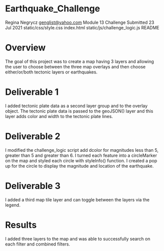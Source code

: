 # Earthquake_Challenge

Regina Negrycz 
genglist@yahoo.com 
Module 13 Challenge 
Submitted 23 Jul 2021 
static/css/style.css
index.html
static/js/challenge_logic.js
README

# Overview
The goal of this project was to create a map having 3 layers and allowing the user to choose between the three map overlays and then choose either/or/both tectonic layers or earthquakes.

# Deliverable 1 

I added tectonic plate data as a second layer group and to the overlay object.  The tectonic plate data is passed to the geoJSON() layer and this layer adds color and width to the tectonic plate lines.

# Deliverable 2

I modified the challenge_logic script add dcolor for magnitudes less than 5, greater than 5 and greater than 6.  I turned each feature into a circleMarker on the map and styled each circle with styleInfo() function.  I created a pop up for the circle to display the magnitude and location of the earthquake.

# Deliverable 3

I added a third map tile layer and can toggle between the layers via the legend.


# Results

I added three layers to the map and was able to successfully search on each filter and combined filters.


